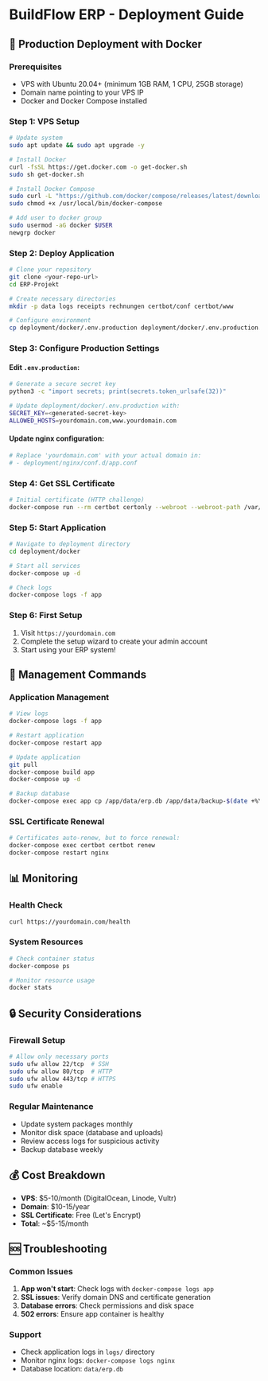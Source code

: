 # BuildFlow ERP - Deployment Guide

## 🚀 Production Deployment with Docker

### Prerequisites
- VPS with Ubuntu 20.04+ (minimum 1GB RAM, 1 CPU, 25GB storage)
- Domain name pointing to your VPS IP
- Docker and Docker Compose installed

### Step 1: VPS Setup
```bash
# Update system
sudo apt update && sudo apt upgrade -y

# Install Docker
curl -fsSL https://get.docker.com -o get-docker.sh
sudo sh get-docker.sh

# Install Docker Compose
sudo curl -L "https://github.com/docker/compose/releases/latest/download/docker-compose-$(uname -s)-$(uname -m)" -o /usr/local/bin/docker-compose
sudo chmod +x /usr/local/bin/docker-compose

# Add user to docker group
sudo usermod -aG docker $USER
newgrp docker
```

### Step 2: Deploy Application
```bash
# Clone your repository
git clone <your-repo-url>
cd ERP-Projekt

# Create necessary directories
mkdir -p data logs receipts rechnungen certbot/conf certbot/www

# Configure environment
cp deployment/docker/.env.production deployment/docker/.env.production.local
```

### Step 3: Configure Production Settings

#### Edit `.env.production`:
```bash
# Generate a secure secret key
python3 -c "import secrets; print(secrets.token_urlsafe(32))"

# Update deployment/docker/.env.production with:
SECRET_KEY=<generated-secret-key>
ALLOWED_HOSTS=yourdomain.com,www.yourdomain.com
```

#### Update nginx configuration:
```bash
# Replace 'yourdomain.com' with your actual domain in:
# - deployment/nginx/conf.d/app.conf
```

### Step 4: Get SSL Certificate
```bash
# Initial certificate (HTTP challenge)
docker-compose run --rm certbot certonly --webroot --webroot-path /var/www/certbot --email your-email@domain.com --agree-tos --no-eff-email -d yourdomain.com -d www.yourdomain.com
```

### Step 5: Start Application
```bash
# Navigate to deployment directory
cd deployment/docker

# Start all services
docker-compose up -d

# Check logs
docker-compose logs -f app
```

### Step 6: First Setup
1. Visit `https://yourdomain.com`
2. Complete the setup wizard to create your admin account
3. Start using your ERP system!

## 🔧 Management Commands

### Application Management
```bash
# View logs
docker-compose logs -f app

# Restart application
docker-compose restart app

# Update application
git pull
docker-compose build app
docker-compose up -d

# Backup database
docker-compose exec app cp /app/data/erp.db /app/data/backup-$(date +%Y%m%d).db
```

### SSL Certificate Renewal
```bash
# Certificates auto-renew, but to force renewal:
docker-compose exec certbot certbot renew
docker-compose restart nginx
```

## 📊 Monitoring

### Health Check
```bash
curl https://yourdomain.com/health
```

### System Resources
```bash
# Check container status
docker-compose ps

# Monitor resource usage
docker stats
```

## 🔒 Security Considerations

### Firewall Setup
```bash
# Allow only necessary ports
sudo ufw allow 22/tcp  # SSH
sudo ufw allow 80/tcp  # HTTP
sudo ufw allow 443/tcp # HTTPS
sudo ufw enable
```

### Regular Maintenance
- Update system packages monthly
- Monitor disk space (database and uploads)
- Review access logs for suspicious activity
- Backup database weekly

## 💰 Cost Breakdown
- **VPS**: $5-10/month (DigitalOcean, Linode, Vultr)
- **Domain**: $10-15/year
- **SSL Certificate**: Free (Let's Encrypt)
- **Total**: ~$5-15/month

## 🆘 Troubleshooting

### Common Issues
1. **App won't start**: Check logs with `docker-compose logs app`
2. **SSL issues**: Verify domain DNS and certificate generation
3. **Database errors**: Check permissions and disk space
4. **502 errors**: Ensure app container is healthy

### Support
- Check application logs in `logs/` directory
- Monitor nginx logs: `docker-compose logs nginx`
- Database location: `data/erp.db`